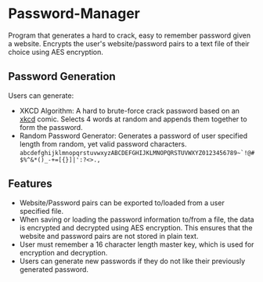 # Password-Manager
Program that generates a hard to crack, easy to remember password given a website. Encrypts the user's website/password pairs to a text file of their choice using AES encryption.

## Password Generation
Users can generate:
- XKCD Algorithm: A hard to brute-force crack password based on an [xkcd](https://xkcd.com/936/) comic. Selects 4 words at random and appends them together to form the password.
- Random Password Generator: Generates a password of user specified length from random, yet valid password characters.
```abcdefghijklmnopqrstuvwxyzABCDEFGHIJKLMNOPQRSTUVWXYZ0123456789~`!@#$%^&*()_-+=[{}]|':?<>.,```

## Features
- Website/Password pairs can be exported to/loaded from a user specified file.
- When saving or loading the password information to/from a file, the data is encrypted and decrypted using AES encryption. This ensures that the website and password pairs are not stored in plain text.
- User must remember a 16 character length master key, which is used for encryption and decryption.
- Users can generate new passwords if they do not like their previously generated password.
